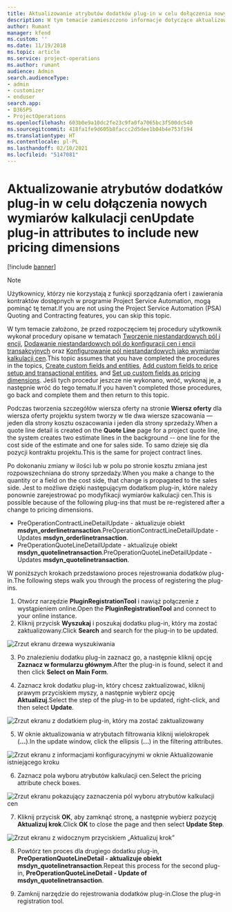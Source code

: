 ```yaml
---
title: Aktualizowanie atrybutów dodatków plug-in w celu dołączenia nowych wymiarów kalkulacji cen
description: W tym temacie zamieszczono informacje dotyczące aktualizowania atrybutów dodatków plug-in o wymiary kalkulacji cen.
author: Rumant
manager: kfend
ms.custom: ''
ms.date: 11/19/2018
ms.topic: article
ms.service: project-operations
ms.author: rumant
audience: Admin
search.audienceType:
- admin
- customizer
- enduser
search.app:
- D365PS
- ProjectOperations
ms.openlocfilehash: 603b0e9a10dc2fe23c9fa0fa7065bc3f500dc540
ms.sourcegitcommit: 418fa1fe9d605b8faccc2d5dee1b04b4e753f194
ms.translationtype: HT
ms.contentlocale: pl-PL
ms.lasthandoff: 02/10/2021
ms.locfileid: "5147081"
---
```

# <a name="update-plug-in-attributes-to-include-new-pricing-dimensions"></a><span data-ttu-id="72a18-103">Aktualizowanie atrybutów dodatków plug-in w celu dołączenia nowych wymiarów kalkulacji cen</span><span class="sxs-lookup"><span data-stu-id="72a18-103">Update plug-in attributes to include new pricing dimensions</span></span>

[!include [banner](../includes/psa-now-project-operations.md)]

> [!NOTE]
> <span data-ttu-id="72a18-104">Użytkownicy, którzy nie korzystają z funkcji sporządzania ofert i zawierania kontraktów dostępnych w programie Project Service Automation, mogą pominąć tę temat.</span><span class="sxs-lookup"><span data-stu-id="72a18-104">If you are not using the Project Service Automation (PSA) Quoting and Contracting features, you can skip this topic.</span></span>

<span data-ttu-id="72a18-105">W tym temacie założono, że przed rozpoczęciem tej procedury użytkownik wykonał procedury opisane w tematach [Tworzenie niestandardowych pól i encji](create-custom-fields-entities.md), [Dodawanie niestandardowych pól do konfiguracji cen i encji transakcyjnych](field-references.md) oraz [Konfigurowanie pól niestandardowych jako wymiarów kalkulacji cen](set-up-pricing-dimensions.md).</span><span class="sxs-lookup"><span data-stu-id="72a18-105">This topic assumes that you have completed the procedures in the topics, [Create custom fields and entities](create-custom-fields-entities.md), [Add custom fields to price setup and transactional entities](field-references.md), and [Set up custom fields as pricing dimensions](set-up-pricing-dimensions.md).</span></span> <span data-ttu-id="72a18-106">Jeśli tych procedur jeszcze nie wykonano, wróć, wykonaj je, a następnie wróć do tego tematu.</span><span class="sxs-lookup"><span data-stu-id="72a18-106">If you haven't completed those procedures, go back and complete them and then return to this topic.</span></span>

<span data-ttu-id="72a18-107">Podczas tworzenia szczegółów wiersza oferty na stronie **Wiersz oferty** dla wiersza oferty projektu system tworzy w tle dwa wiersze szacowania — jeden dla strony kosztu oszacowania i jeden dla strony sprzedaży.</span><span class="sxs-lookup"><span data-stu-id="72a18-107">When a quote line detail is created on the **Quote Line** page for a project quote line, the system creates two estimate lines in the background -- one line for the cost side of the estimate and one for sales side.</span></span> <span data-ttu-id="72a18-108">To samo dzieje się dla pozycji kontraktu projektu.</span><span class="sxs-lookup"><span data-stu-id="72a18-108">This is the same  for project contract lines.</span></span>

<span data-ttu-id="72a18-109">Po dokonaniu zmiany w ilości lub w polu po stronie kosztu zmiana jest rozpowszechniana do strony sprzedaży.</span><span class="sxs-lookup"><span data-stu-id="72a18-109">When you make a change to the quantity or a field on the cost side, that change is propagated to the sales side.</span></span> <span data-ttu-id="72a18-110">Jest to możliwe dzięki następującym dodatkom plug-in, które należy ponownie zarejestrować po modyfikacji wymiarów kalkulacji cen.</span><span class="sxs-lookup"><span data-stu-id="72a18-110">This is possible because of the following plug-ins that must be re-registered after a change to pricing dimensions.</span></span>

- <span data-ttu-id="72a18-111">PreOperationContractLineDetailUpdate - aktualizuje obiekt **msdyn_orderlinetransaction**.</span><span class="sxs-lookup"><span data-stu-id="72a18-111">PreOperationContractLineDetailUpdate - Updates **msdyn_orderlinetransaction**.</span></span>
- <span data-ttu-id="72a18-112">PreOperationQuoteLineDetailUpdate - aktualizuje obiekt **msdyn_quotelinetransaction**.</span><span class="sxs-lookup"><span data-stu-id="72a18-112">PreOperationQuoteLineDetailUpdate - Updates **msdyn_quotelinetransaction**.</span></span>

<span data-ttu-id="72a18-113">W poniższych krokach przedstawiono proces rejestrowania dodatków plug-in.</span><span class="sxs-lookup"><span data-stu-id="72a18-113">The following steps walk you through the process of registering the plug-ins.</span></span>

1. <span data-ttu-id="72a18-114">Otwórz narzędzie **PluginRegistrationTool** i nawiąż połączenie z wystąpieniem online.</span><span class="sxs-lookup"><span data-stu-id="72a18-114">Open the **PluginRegistrationTool** and connect to your online instance.</span></span>
2. <span data-ttu-id="72a18-115">Kliknij przycisk **Wyszukaj** i poszukaj dodatku plug-in, który ma zostać zaktualizowany.</span><span class="sxs-lookup"><span data-stu-id="72a18-115">Click **Search** and search for the plug-in to be updated.</span></span>

 ![Zrzut ekranu drzewa wyszukiwania](media/PRT-1.png)

3. <span data-ttu-id="72a18-117">Po znalezieniu dodatku plug-in zaznacz go, a następnie kliknij opcję **Zaznacz w formularzu głównym**.</span><span class="sxs-lookup"><span data-stu-id="72a18-117">After the plug-in is found, select it and then click **Select on Main Form**.</span></span>

4. <span data-ttu-id="72a18-118">Zaznacz krok dodatku plug-in, który chcesz zaktualizować, kliknij prawym przyciskiem myszy, a następnie wybierz opcję **Aktualizuj**.</span><span class="sxs-lookup"><span data-stu-id="72a18-118">Select the step of the plug-in to be updated, right-click, and then select **Update**.</span></span>

 ![Zrzut ekranu z dodatkiem plug-in, który ma zostać zaktualizowany](media/PRT-2.png)
 
5. <span data-ttu-id="72a18-120">W oknie aktualizowania w atrybutach filtrowania kliknij wielokropek (**...**).</span><span class="sxs-lookup"><span data-stu-id="72a18-120">In the update window, click the ellipsis (**...**) in the filtering attributes.</span></span>

 ![Zrzut ekranu z informacjami konfiguracyjnymi w oknie Aktualizowanie istniejącego kroku](media/PRT-3.png)
 
6. <span data-ttu-id="72a18-122">Zaznacz pola wyboru atrybutów kalkulacji cen.</span><span class="sxs-lookup"><span data-stu-id="72a18-122">Select the pricing attribute check boxes.</span></span>

 ![Zrzut ekranu pokazujący zaznaczenia pól wyboru atrybutów kalkulacji cen](media/PRT-4.png)

7. <span data-ttu-id="72a18-124">Kliknij przycisk **OK**, aby zamknąć stronę, a następnie wybierz pozycję **Aktualizuj krok**.</span><span class="sxs-lookup"><span data-stu-id="72a18-124">Click **OK** to close the page and then select **Update Step**.</span></span>

 ![Zrzut ekranu z widocznym przyciskiem „Aktualizuj krok”](media/PRT-5.png)
 
8. <span data-ttu-id="72a18-126">Powtórz ten proces dla drugiego dodatku plug-in, **PreOperationQuoteLineDetail - aktualizuje obiekt msdyn_quotelinetransaction**.</span><span class="sxs-lookup"><span data-stu-id="72a18-126">Repeat this process for the second plug-in, **PreOperationQuoteLineDetail - Update of msdyn_quotelinetransaction**.</span></span>

9. <span data-ttu-id="72a18-127">Zamknij narzędzie do rejestrowania dodatków plug-in.</span><span class="sxs-lookup"><span data-stu-id="72a18-127">Close the plug-in registration tool.</span></span>

